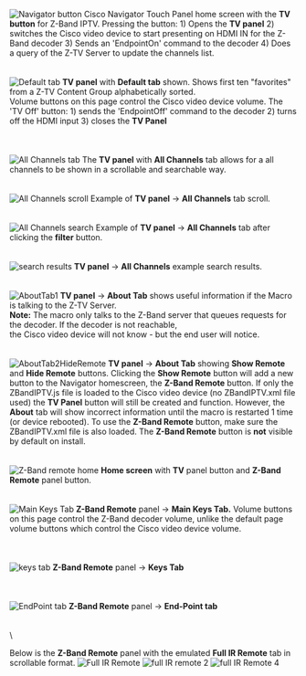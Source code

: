 ![Navigator button](https://github.com/vtjoeh/z-band-iptv/assets/16569532/14ed3f8d-7b88-4ea0-8475-76e1b3872a9b)
Cisco Navigator Touch Panel home screen with the **TV button** for Z-Band IPTV. Pressing the button: 1) Opens the **TV panel** 2) switches the Cisco video device to start presenting on HDMI IN for the Z-Band decoder 3) Sends an 'EndpointOn' command to the decoder 4) Does a query of the Z-TV Server to update the channels list. 
\
\
\
![Default tab](https://github.com/vtjoeh/z-band-iptv/assets/16569532/a835582e-1cdb-4cd9-96e6-f33d627dcfc5)
**TV panel** with **Default tab** shown. Shows first ten "favorites" from a Z-TV Content Group alphabetically sorted.   
Volume buttons on this page control the Cisco video device volume.  The 'TV Off' button: 1) sends the 'EndpointOff' command to the decoder 2) turns off the HDMI input 3) closes the **TV Panel**  
\
\
\
![All Channels tab](https://github.com/vtjoeh/z-band-iptv/assets/16569532/f09575a6-1482-45fa-b887-b5bfca20a5e7)
The **TV panel** with **All Channels** tab allows for a all channels to be shown in a scrollable and searchable way. 
\
\
\
![All Channels scroll](https://github.com/vtjoeh/z-band-iptv/assets/16569532/bfcccf4d-b5b4-4e1d-a2dd-4b96fd350fed)
Example of **TV panel** -> **All Channels** tab scroll. 
\
\
\
![All Channels search](https://github.com/vtjoeh/z-band-iptv/assets/16569532/26d31dfd-5b52-415f-8a5f-9dc5cda1dc5b)
Example of **TV panel** -> **All Channels** tab after clicking the **filter** button. 
\
\
\
![search results](https://github.com/vtjoeh/z-band-iptv/assets/16569532/f15903e8-0943-40b2-ba29-212946fadb26)
**TV panel** -> **All Channels** example search results. 
\
\
\
![AboutTab1](https://github.com/vtjoeh/z-band-iptv/assets/16569532/6a89db52-853e-4fc5-8197-bff5b22e34e0)
**TV panel** -> **About Tab** shows useful information if the Macro is talking to the Z-TV Server.  
**Note:** The macro only talks to the Z-Band server that queues requests for the decoder.  If the decoder is not reachable, \
the Cisco video device will not know - but the end user will notice. 
\
\
\
![AboutTab2HideRemote](https://github.com/vtjoeh/z-band-iptv/assets/16569532/886d6964-7740-4549-bc4d-b138c2405cdb)
**TV panel** -> **About Tab** showing **Show Remote** and **Hide Remote** buttons. Clicking the **Show Remote** button will add a new button to the Navigator homescreen, the **Z-Band Remote** button. If only the ZBandIPTV.js file is loaded to the Cisco video device (no ZBandIPTV.xml file used) the **TV Panel** button will still be created and function.  However, the **About** tab will show incorrect information until the macro is restarted 1 time (or device rebooted). To use the **Z-Band Remote** button, make sure the ZBandIPTV.xml file is also loaded.  The **Z-Band Remote** button is **not** visible by default on install. 
\
\
\
![Z-Band remote home](https://github.com/vtjoeh/z-band-iptv/assets/16569532/93af1414-5b64-4724-b9c4-fe296f92efe9)
**Home screen** with **TV** panel button and **Z-Band Remote** panel button.
\
\
\
![Main Keys Tab](https://github.com/vtjoeh/z-band-iptv/assets/16569532/99aac47c-130f-45d6-9e80-9e7277c1913e)
**Z-Band Remote** panel -> **Main Keys Tab.** Volume buttons on this page control the Z-Band decoder volume, unlike the default page volume buttons which control the Cisco video device volume.  
\
\
\
![keys tab](https://github.com/vtjoeh/z-band-iptv/assets/16569532/f8773dd1-10a6-4641-924f-083f96dc7fe0)
**Z-Band Remote** panel -> **Keys Tab** 
\
\
\
\
![EndPoint tab](https://github.com/vtjoeh/z-band-iptv/assets/16569532/0241c711-6418-4024-93e2-129c42699969)
**Z-Band Remote** panel -> **End-Point tab**
\
\
\
\

Below is the **Z-Band Remote** panel with the emulated **Full IR Remote** tab in scrollable format. 
![Full IR Remote](https://github.com/vtjoeh/z-band-iptv/assets/16569532/dd683075-7328-441a-8efd-f191b32febee)
![full IR remote 2](https://github.com/vtjoeh/z-band-iptv/assets/16569532/0f65080c-04e8-4b28-9355-22602e8a7bea)
![full IR Remote 4](https://github.com/vtjoeh/z-band-iptv/assets/16569532/437c86d6-b6f3-48d8-bd6a-df76f67ded11)





